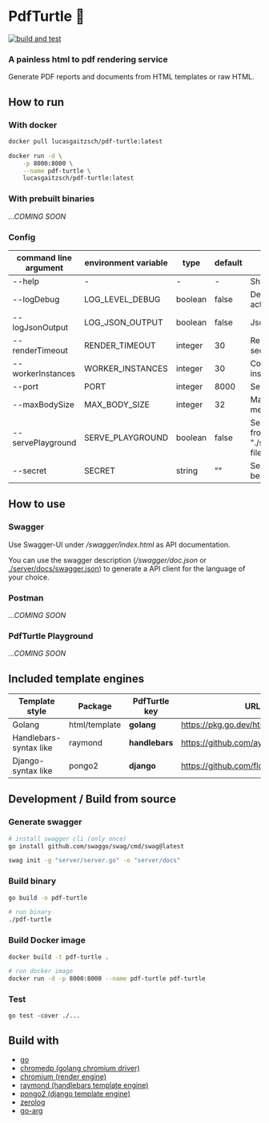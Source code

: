 # PdfTurtle 🐢

[![build and test](https://github.com/lucas-gaitzsch/pdf-turtle/actions/workflows/pipeline.yml/badge.svg)](https://github.com/lucas-gaitzsch/pdf-turtle/actions/workflows/pipeline.yml)

### A painless html to pdf rendering service

Generate PDF reports and documents from HTML templates or raw HTML.

## How to run

### With docker

```bash
docker pull lucasgaitzsch/pdf-turtle:latest

docker run -d \
    -p 8000:8000 \
    --name pdf-turtle \
    lucasgaitzsch/pdf-turtle:latest
```

### With prebuilt binaries

_...COMING SOON_

<!-- TODO:!! -->

### Config

| command line argument | environment variable | type    | default | description                                             |
| --------------------- | -------------------- | ------- | ------- | ------------------------------------------------------- |
| --help                | -                    | -       | -       | Show help                                               |
| --logDebug            | LOG_LEVEL_DEBUG      | boolean | false   | Debug log level active                                  |
| --logJsonOutput       | LOG_JSON_OUTPUT      | boolean | false   | Json log output                                         |
| --renderTimeout       | RENDER_TIMEOUT       | integer | 30   | Render timeout in seconds                               |
| --workerInstances     | WORKER_INSTANCES     | integer | 30      | Count of worker instances                               |
| --port                | PORT                 | integer | 8000    | Server port                                             |
| --maxBodySize         | MAX_BODY_SIZE        | integer | 32      | Max body size in megabyte                               |
| --servePlayground     | SERVE_PLAYGROUND     | boolean | false   | Serve playground from path "./static-files/playground/" |
| --secret              | SECRET               | string  | ""      | Secret used as bearer token                             |

## How to use

### Swagger

Use Swagger-UI under _/swagger/index.html_ as API documentation.

You can use the swagger description (_/swagger/doc.json_ or [./server/docs/swagger.json](./server/docs/swagger.json)) to generate a API client for the language of your choice.

### Postman

_...COMING SOON_

<!-- TODO:!! -->

### PdfTurtle Playground

_...COMING SOON_

<!-- TODO:!! -->

## Included template engines

| Template style         | Package       | PdfTurtle key  | URL                                 |
| ---------------------- | ------------- | -------------- | ----------------------------------- |
| Golang                 | html/template | **golang**     | https://pkg.go.dev/html/template    |
| Handlebars-syntax like | raymond       | **handlebars** | https://github.com/aymerick/raymond |
| Django-syntax like     | pongo2        | **django**     | https://github.com/flosch/pongo2    |

## Development / Build from source

### Generate swagger

```bash
# install swagger cli (only once)
go install github.com/swaggo/swag/cmd/swag@latest

swag init -g "server/server.go" -o "server/docs"
```

### Build binary

```bash
go build -o pdf-turtle

# run binary
./pdf-turtle
```

### Build Docker image

```bash
docker build -t pdf-turtle .

# run docker image
docker run -d -p 8000:8000 --name pdf-turtle pdf-turtle
```

### Test

<!-- `go test -race ./...` -->

```
go test -cover ./...
```

<!-- `go test -coverprofile coverage ./...` -->

## Build with

- [go](https://github.com/golang/go)
- [chromedp (golang chromium driver)](https://github.com/chromedp/chromedp)
- [chromium (render engine)](https://github.com/chromium/chromium)
- [raymond (handlebars template engine)](https://github.com/aymerick/raymond)
- [pongo2 (django template engine)](https://github.com/flosch/pongo2)
- [zerolog](https://github.com/rs/zerolog)
- [go-arg](https://github.com/alexflint/go-arg)
<!-- TODO:!! -->
